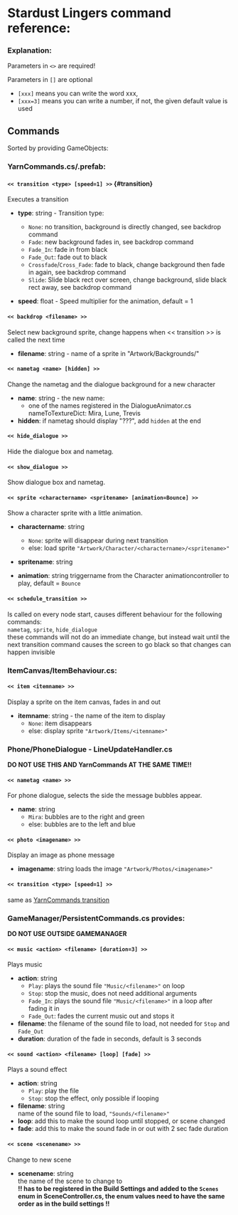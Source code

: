 # Stardust Lingers command reference:

### Explanation:
Parameters in `<>` are required!  

Parameters in `[]` are optional
- `[xxx]` means you can write the word xxx,   
- `[xxx=3]` means you can write a number, if not, the given default value is used

## Commands
Sorted by providing GameObjects:

### YarnCommands.cs/.prefab:

#### `<< transition <type> [speed=1] >>` {#transition}
Executes a transition  

* **type**: string - Transition type:  
  - `None`: no transition, background is directly changed, see backdrop command  
  - `Fade`: new background fades in, see backdrop command  
  - `Fade_In`: fade in from black  
  - `Fade_Out`: fade out to black  
  - `Crossfade`/`Cross_Fade`: fade to black, change background then fade in again, see backdrop command
  - `Slide`: Slide black rect over screen, change background, slide black rect away, see backdrop command

* **speed**: float - Speed multiplier for the animation, default = 1 

#### `<< backdrop <filename> >>`
Select new background sprite, change happens when << transition >> is called the next time
- **filename**: string - name of a sprite in "Artwork/Backgrounds/"

#### `<< nametag <name> [hidden] >>`
Change the nametag and the dialogue background for a new character  
- **name**: string - the new name:  
    - one of the names registered in the DialogueAnimator.cs nameToTextureDict: Mira, Lune, Trevis
- **hidden**: if nametag should display "???", add `hidden` at the end

#### `<< hide_dialogue >>`
Hide the dialogue box and nametag.

#### `<< show_dialogue >>`
Show dialogue box and nametag.

#### `<< sprite <charactername> <spritename> [animation=Bounce] >>`
Show a character sprite with a little animation.  
- **charactername**: string
	- `None`: sprite will disappear during next transition
	- else: load sprite `"Artwork/Character/<charactername>/<spritename>"`
- **spritename**: string  

- **animation**: string
    triggername from the Character animationcontroller to play, default = `Bounce`

#### `<< schedule_transition >>`
Is called on every node start, causes different behaviour for the following commands:  
    `nametag`, `sprite`, `hide_dialogue`  
    these commands will not do an immediate change, but instead wait until the next transition command causes the screen to go black
    so that changes can happen invisible

### ItemCanvas/ItemBehaviour.cs:

#### `<< item <itemname> >>`
Display a sprite on the item canvas, fades in and out
- **itemname**: string - the name of the item to display
    - `None`: item disappears
    - else: display sprite `"Artwork/Items/<itemname>"`


### Phone/PhoneDialogue - LineUpdateHandler.cs
**DO NOT USE THIS AND YarnCommands AT THE SAME TIME!!**

#### `<< nametag <name> >>`
For phone dialogue, selects the side the message bubbles appear.
- **name**: string
    - `Mira`: bubbles are to the right and green
    - else: bubbles are to the left and blue

#### `<< photo <imagename> >>`
Display an image as phone message
- **imagename**: string
    loads the image `"Artwork/Photos/<imagename>"`

#### `<< transition <type> [speed=1] >>`
same as [YarnCommands transition](#transition)


### GameManager/PersistentCommands.cs provides:
**DO NOT USE OUTSIDE GAMEMANAGER**

#### `<< music <action> <filename> [duration=3] >>`
Plays music
- **action**: string
    - `Play`: plays the sound file `"Music/<filename>"` on loop
    - `Stop`: stop the music, does not need additional arguments
    - `Fade_In`: plays the sound file `"Music/<filename>"` in a loop after fading it in
    - `Fade_Out`: fades the current music out and stops it
- **filename**: the filename of the sound file to load, not needed for `Stop` and `Fade_Out`
- **duration**: duration of the fade in seconds, default is 3 seconds

#### `<< sound <action> <filename> [loop] [fade] >>`
Plays a sound effect
- **action**: string
    - `Play`: play the file 
    - `Stop`: stop the effect, only possible if looping
- **filename**: string  
    name of the sound file to load, `"Sounds/<filename>"`
- **loop**: add this to make the sound loop until stopped, or scene changed
- **fade**: add this to make the sound fade in or out with 2 sec fade duration

#### `<< scene <scenename> >>`
Change to new scene
- **scenename**: string  
    the name of the scene to change to  
    **!! has to be registered in the Build Settings and added to the `Scenes` enum in SceneController.cs, 
    the enum values need to have the same order as in the build settings !!**
